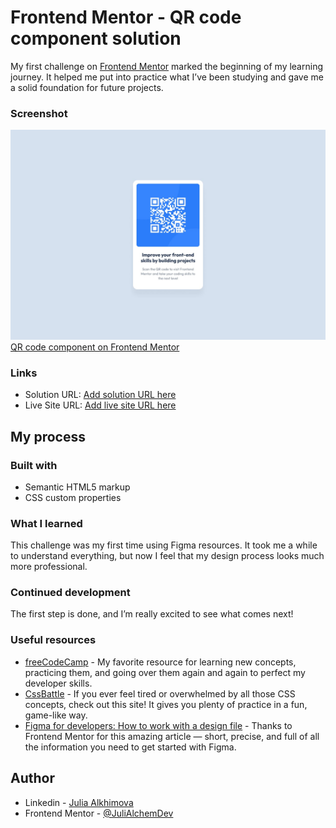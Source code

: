 # Frontend Mentor - QR code component solution

My first challenge on [Frontend Mentor](https://www.frontendmentor.io)  marked the beginning of my learning journey. It helped me put into practice what I’ve been studying and gave me a solid foundation for future projects.

### Screenshot

![qr-code](./design/desktop-design.jpg)
[QR code component on Frontend Mentor](https://www.frontendmentor.io/challenges/qr-code-component-iux_sIO_H)

### Links

- Solution URL: [Add solution URL here](https://your-solution-url.com)
- Live Site URL: [Add live site URL here](https://your-live-site-url.com)

## My process

### Built with

- Semantic HTML5 markup
- CSS custom properties

### What I learned

This challenge was my first time using Figma resources. It took me a while to understand everything, but now I feel that my design process looks much more professional.

### Continued development

The first step is done, and I’m really excited to see what comes next!

### Useful resources

- [freeCodeCamp](https://www.freecodecamp.org/learn) - My favorite resource for learning new concepts, practicing them, and going over them again and again to perfect my developer skills.
- [CssBattle](https://cssbattle.dev) - If you ever feel tired or overwhelmed by all those CSS concepts, check out this site! It gives you plenty of practice in a fun, game-like way.
- [Figma for developers: How to work with a design file](https://www.frontendmentor.io/articles/figma-for-developers-how-to-work-with-a-design-file-m6CZKZ1rC1) - Thanks to Frontend Mentor for this amazing article — short, precise, and full of all the information you need to get started with Figma.

## Author

- Linkedin - [Julia Alkhimova](https://www.linkedin.com/in/julialkhimova/)
- Frontend Mentor - [@JuliAlchemDev](https://www.frontendmentor.io/profile/JuliAlchemDev)


